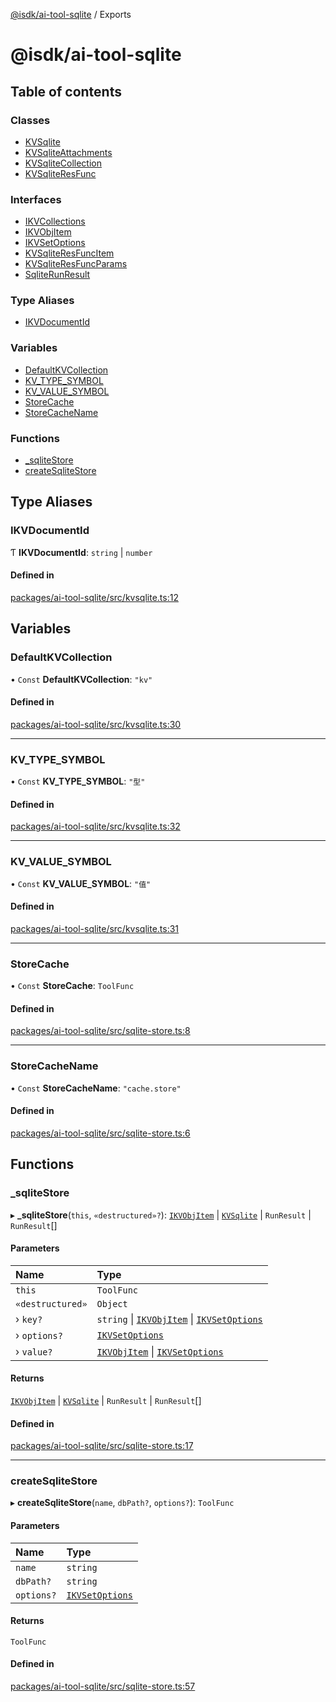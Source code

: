 [@isdk/ai-tool-sqlite](README.md) / Exports

# @isdk/ai-tool-sqlite

## Table of contents

### Classes

- [KVSqlite](classes/KVSqlite.md)
- [KVSqliteAttachments](classes/KVSqliteAttachments.md)
- [KVSqliteCollection](classes/KVSqliteCollection.md)
- [KVSqliteResFunc](classes/KVSqliteResFunc.md)

### Interfaces

- [IKVCollections](interfaces/IKVCollections.md)
- [IKVObjItem](interfaces/IKVObjItem.md)
- [IKVSetOptions](interfaces/IKVSetOptions.md)
- [KVSqliteResFuncItem](interfaces/KVSqliteResFuncItem.md)
- [KVSqliteResFuncParams](interfaces/KVSqliteResFuncParams.md)
- [SqliteRunResult](interfaces/SqliteRunResult.md)

### Type Aliases

- [IKVDocumentId](modules.md#ikvdocumentid)

### Variables

- [DefaultKVCollection](modules.md#defaultkvcollection)
- [KV\_TYPE\_SYMBOL](modules.md#kv_type_symbol)
- [KV\_VALUE\_SYMBOL](modules.md#kv_value_symbol)
- [StoreCache](modules.md#storecache)
- [StoreCacheName](modules.md#storecachename)

### Functions

- [\_sqliteStore](modules.md#_sqlitestore)
- [createSqliteStore](modules.md#createsqlitestore)

## Type Aliases

### IKVDocumentId

Ƭ **IKVDocumentId**: `string` \| `number`

#### Defined in

[packages/ai-tool-sqlite/src/kvsqlite.ts:12](https://github.com/isdk/ai-tool-sqlite.js/blob/0324ebadddad49b1d2b97d356e532dcec9b8a887/src/kvsqlite.ts#L12)

## Variables

### DefaultKVCollection

• `Const` **DefaultKVCollection**: ``"kv"``

#### Defined in

[packages/ai-tool-sqlite/src/kvsqlite.ts:30](https://github.com/isdk/ai-tool-sqlite.js/blob/0324ebadddad49b1d2b97d356e532dcec9b8a887/src/kvsqlite.ts#L30)

___

### KV\_TYPE\_SYMBOL

• `Const` **KV\_TYPE\_SYMBOL**: ``"型"``

#### Defined in

[packages/ai-tool-sqlite/src/kvsqlite.ts:32](https://github.com/isdk/ai-tool-sqlite.js/blob/0324ebadddad49b1d2b97d356e532dcec9b8a887/src/kvsqlite.ts#L32)

___

### KV\_VALUE\_SYMBOL

• `Const` **KV\_VALUE\_SYMBOL**: ``"值"``

#### Defined in

[packages/ai-tool-sqlite/src/kvsqlite.ts:31](https://github.com/isdk/ai-tool-sqlite.js/blob/0324ebadddad49b1d2b97d356e532dcec9b8a887/src/kvsqlite.ts#L31)

___

### StoreCache

• `Const` **StoreCache**: `ToolFunc`

#### Defined in

[packages/ai-tool-sqlite/src/sqlite-store.ts:8](https://github.com/isdk/ai-tool-sqlite.js/blob/0324ebadddad49b1d2b97d356e532dcec9b8a887/src/sqlite-store.ts#L8)

___

### StoreCacheName

• `Const` **StoreCacheName**: ``"cache.store"``

#### Defined in

[packages/ai-tool-sqlite/src/sqlite-store.ts:6](https://github.com/isdk/ai-tool-sqlite.js/blob/0324ebadddad49b1d2b97d356e532dcec9b8a887/src/sqlite-store.ts#L6)

## Functions

### \_sqliteStore

▸ **_sqliteStore**(`this`, `«destructured»?`): [`IKVObjItem`](interfaces/IKVObjItem.md) \| [`KVSqlite`](classes/KVSqlite.md) \| `RunResult` \| `RunResult`[]

#### Parameters

| Name | Type |
| :------ | :------ |
| `this` | `ToolFunc` |
| `«destructured»` | `Object` |
| › `key?` | `string` \| [`IKVObjItem`](interfaces/IKVObjItem.md) \| [`IKVSetOptions`](interfaces/IKVSetOptions.md) |
| › `options?` | [`IKVSetOptions`](interfaces/IKVSetOptions.md) |
| › `value?` | [`IKVObjItem`](interfaces/IKVObjItem.md) \| [`IKVSetOptions`](interfaces/IKVSetOptions.md) |

#### Returns

[`IKVObjItem`](interfaces/IKVObjItem.md) \| [`KVSqlite`](classes/KVSqlite.md) \| `RunResult` \| `RunResult`[]

#### Defined in

[packages/ai-tool-sqlite/src/sqlite-store.ts:17](https://github.com/isdk/ai-tool-sqlite.js/blob/0324ebadddad49b1d2b97d356e532dcec9b8a887/src/sqlite-store.ts#L17)

___

### createSqliteStore

▸ **createSqliteStore**(`name`, `dbPath?`, `options?`): `ToolFunc`

#### Parameters

| Name | Type |
| :------ | :------ |
| `name` | `string` |
| `dbPath?` | `string` |
| `options?` | [`IKVSetOptions`](interfaces/IKVSetOptions.md) |

#### Returns

`ToolFunc`

#### Defined in

[packages/ai-tool-sqlite/src/sqlite-store.ts:57](https://github.com/isdk/ai-tool-sqlite.js/blob/0324ebadddad49b1d2b97d356e532dcec9b8a887/src/sqlite-store.ts#L57)
